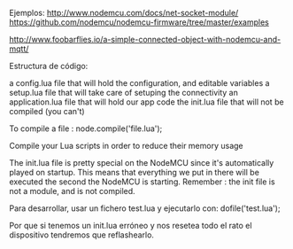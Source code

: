 Ejemplos:
http://www.nodemcu.com/docs/net-socket-module/
https://github.com/nodemcu/nodemcu-firmware/tree/master/examples


http://www.foobarflies.io/a-simple-connected-object-with-nodemcu-and-mqtt/

Estructura de código:

a config.lua file that will hold the configuration, and editable variables
a setup.lua file that will take care of setuping the connectivity
an application.lua file that will hold our app code
the init.lua file that will not be compiled (you can't)

To compile a file :
 node.compile('file.lua');

 Compile your Lua scripts in order to reduce their memory usage

The init.lua file is pretty special on the NodeMCU since it's automatically played on startup. This means that everything we put in there will be executed the second the NodeMCU is starting.
Remember : the init file is not a module, and is not compiled.


Para desarrollar, usar un fichero test.lua y ejecutarlo con:
dofile('test.lua');

Por que si tenemos un init.lua erróneo y nos resetea todo el rato el dispositivo tendremos que reflashearlo.
